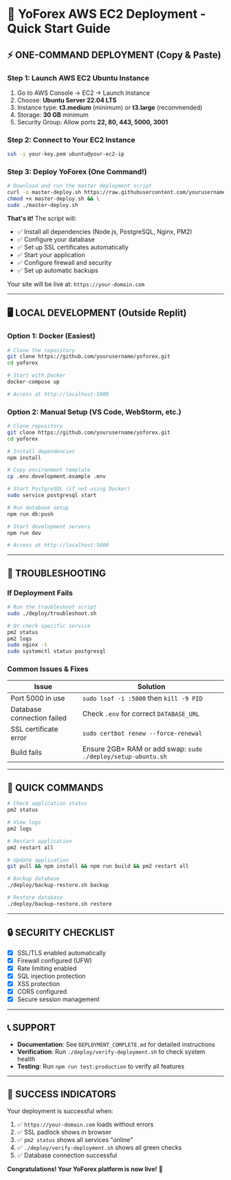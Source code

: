 # 🚀 YoForex AWS EC2 Deployment - Quick Start Guide

## ⚡ ONE-COMMAND DEPLOYMENT (Copy & Paste)

### Step 1: Launch AWS EC2 Ubuntu Instance
1. Go to AWS Console → EC2 → Launch Instance
2. Choose: **Ubuntu Server 22.04 LTS** 
3. Instance type: **t3.medium** (minimum) or **t3.large** (recommended)
4. Storage: **30 GB** minimum
5. Security Group: Allow ports **22, 80, 443, 5000, 3001**

### Step 2: Connect to Your EC2 Instance
```bash
ssh -i your-key.pem ubuntu@your-ec2-ip
```

### Step 3: Deploy YoForex (One Command!)
```bash
# Download and run the master deployment script
curl -o master-deploy.sh https://raw.githubusercontent.com/yourusername/yoforex/main/deploy/master-deploy.sh && \
chmod +x master-deploy.sh && \
sudo ./master-deploy.sh
```

**That's it!** The script will:
- ✅ Install all dependencies (Node.js, PostgreSQL, Nginx, PM2)
- ✅ Configure your database
- ✅ Set up SSL certificates automatically
- ✅ Start your application
- ✅ Configure firewall and security
- ✅ Set up automatic backups

Your site will be live at: `https://your-domain.com`

---

## 🖥️ LOCAL DEVELOPMENT (Outside Replit)

### Option 1: Docker (Easiest)
```bash
# Clone the repository
git clone https://github.com/yourusername/yoforex.git
cd yoforex

# Start with Docker
docker-compose up

# Access at http://localhost:5000
```

### Option 2: Manual Setup (VS Code, WebStorm, etc.)
```bash
# Clone repository
git clone https://github.com/yourusername/yoforex.git
cd yoforex

# Install dependencies
npm install

# Copy environment template
cp .env.development.example .env

# Start PostgreSQL (if not using Docker)
sudo service postgresql start

# Run database setup
npm run db:push

# Start development servers
npm run dev

# Access at http://localhost:5000
```

---

## 🔧 TROUBLESHOOTING

### If Deployment Fails
```bash
# Run the troubleshoot script
sudo ./deploy/troubleshoot.sh

# Or check specific service
pm2 status
pm2 logs
sudo nginx -t
sudo systemctl status postgresql
```

### Common Issues & Fixes

| Issue | Solution |
|-------|----------|
| Port 5000 in use | `sudo lsof -i :5000` then `kill -9 PID` |
| Database connection failed | Check `.env` for correct `DATABASE_URL` |
| SSL certificate error | `sudo certbot renew --force-renewal` |
| Build fails | Ensure 2GB+ RAM or add swap: `sudo ./deploy/setup-ubuntu.sh` |

---

## 📱 QUICK COMMANDS

```bash
# Check application status
pm2 status

# View logs
pm2 logs

# Restart application
pm2 restart all

# Update application
git pull && npm install && npm run build && pm2 restart all

# Backup database
./deploy/backup-restore.sh backup

# Restore database
./deploy/backup-restore.sh restore
```

---

## 🔒 SECURITY CHECKLIST

- [x] SSL/TLS enabled automatically
- [x] Firewall configured (UFW)
- [x] Rate limiting enabled
- [x] SQL injection protection
- [x] XSS protection
- [x] CORS configured
- [x] Secure session management

---

## 📞 SUPPORT

- **Documentation**: See `DEPLOYMENT_COMPLETE.md` for detailed instructions
- **Verification**: Run `./deploy/verify-deployment.sh` to check system health
- **Testing**: Run `npm run test:production` to verify all features

---

## 🎉 SUCCESS INDICATORS

Your deployment is successful when:
1. ✅ `https://your-domain.com` loads without errors
2. ✅ SSL padlock shows in browser
3. ✅ `pm2 status` shows all services "online"
4. ✅ `./deploy/verify-deployment.sh` shows all green checks
5. ✅ Database connection successful

**Congratulations! Your YoForex platform is now live!** 🚀